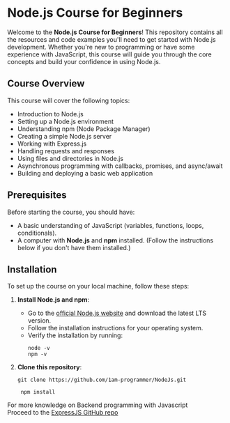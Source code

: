 # Node.js Course for Beginners

Welcome to the **Node.js Course for Beginners**! This repository contains all the resources and code examples you'll need to get started with Node.js development.
 Whether you're new to programming or have some experience with JavaScript, this course will guide you through the core concepts and build your confidence in using Node.js.

## Course Overview

This course will cover the following topics:

- Introduction to Node.js
- Setting up a Node.js environment
- Understanding npm (Node Package Manager)
- Creating a simple Node.js server
- Working with Express.js
- Handling requests and responses
- Using files and directories in Node.js
- Asynchronous programming with callbacks, promises, and async/await
- Building and deploying a basic web application

## Prerequisites

Before starting the course, you should have:

- A basic understanding of JavaScript (variables, functions, loops, conditionals).
- A computer with **Node.js** and **npm** installed. (Follow the instructions below if you don't have them installed.)

## Installation

To set up the course on your local machine, follow these steps:

1. **Install Node.js and npm**:
   - Go to the [official Node.js website](https://nodejs.org/en/) and download the latest LTS version.
   - Follow the installation instructions for your operating system.
   - Verify the installation by running:
     ```
     node -v
     npm -v
     ```

2. **Clone this repository**:
   ```
   git clone https://github.com/1am-programmer/NodeJs.git
   ```

   
   ```
    npm install
   ```

For more knowledge on Backend programming with Javascript  
Proceed to the [ExpressJS GitHub repo](https://github.com/1am-programmer/ExpressJS)     


